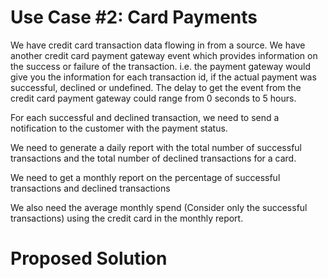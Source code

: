 # Use Case #2: Card Payments

We have credit card transaction data flowing in from a source. We have another credit card payment gateway event which provides information on the success or failure of the transaction. i.e. the payment gateway would give you the information for each transaction id, if the actual payment was successful, declined or undefined. The delay to get the event from the credit card payment gateway could range from 0 seconds to 5 hours.

For each successful and declined transaction, we need to send a notification to the customer with the payment status.

We need to generate a daily report with the total number of successful transactions and the total number of declined transactions for a card.

We need to get a monthly report on the percentage of successful transactions and declined transactions

We also need the average monthly spend (Consider only the successful transactions) using the credit card in the monthly report.

# Proposed Solution

